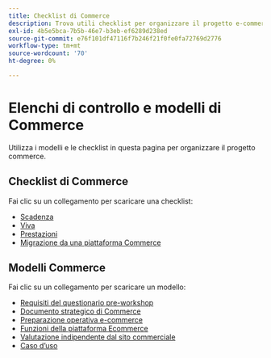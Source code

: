 ```yaml
---
title: Checklist di Commerce
description: Trova utili checklist per organizzare il progetto e-commerce.
exl-id: 4b5e5bca-7b5b-46e7-b3eb-ef6289d238ed
source-git-commit: e76f101df47116f7b246f21f0fe0fa72769d2776
workflow-type: tm+mt
source-wordcount: '70'
ht-degree: 0%

---
```


# Elenchi di controllo e modelli di Commerce

Utilizza i modelli e le checklist in questa pagina per organizzare il progetto commerce.

## Checklist di Commerce

Fai clic su un collegamento per scaricare una checklist:

- [Scadenza](../../assets/playbooks/checklists/maturity.pptx)
- [Viva](../../assets/playbooks/checklists/go-live.pptx)
- [Prestazioni](../../assets/playbooks/checklists/performance.pptx)
- [Migrazione da una piattaforma Commerce](../../assets/playbooks/checklists/commerce-platform-migration.pptx)

## Modelli Commerce

Fai clic su un collegamento per scaricare un modello:

- [Requisiti del questionario pre-workshop](../../assets/playbooks/templates/requirements-questionnaire.pptx)
- [Documento strategico di Commerce](../../assets/playbooks/templates/commerce-strategy-document.pptx)
- [Preparazione operativa e-commerce](../../assets/playbooks/templates/ecommerce-operational-readiness.pptx)
- [Funzioni della piattaforma Ecommerce](../../assets/playbooks/templates/ecommerce-platform-features.pptx)
- [Valutazione indipendente dal sito commerciale](../../assets/playbooks/templates/merchant-self-site-assessment.pptx)
- [Caso d’uso](../../assets/playbooks/templates/use-case.pptx)
